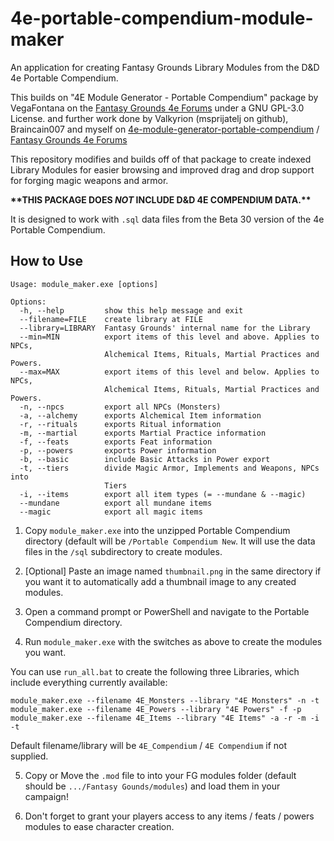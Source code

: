 # 4e-portable-compendium-module-maker
An application for creating Fantasy Grounds Library Modules from the D&amp;D 4e Portable Compendium.

This builds on
"4E Module Generator - Portable Compendium" package by VegaFontana on the [Fantasy Grounds 4e Forums](https://www.fantasygrounds.com/forums/showthread.php?60524-4E-Module-Generator-Portable-compendium-gt-Fantasy-Grounds) under a GNU GPL-3.0 License.
and further work done by Valkyrion (msprijatelj on github), Braincain007 and myself on [4e-module-generator-portable-compendium](https://github.com/msprijatelj/4e-module-generator-portable-compendium)
/ [Fantasy Grounds 4e Forums](https://www.fantasygrounds.com/forums/showthread.php?60524-4E-Module-Generator-Portable-compendium-gt-Fantasy-Grounds&p=647134&viewfull=1#post647134)

This repository modifies and builds off of that package to create indexed Library Modules for easier browsing and improved drag and drop support for forging magic weapons and armor.


**\*\*THIS PACKAGE DOES _NOT_ INCLUDE D&D 4E COMPENDIUM DATA.\*\***

It is designed to work with `.sql` data files from the Beta 30 version of the 4e Portable Compendium.

## How to Use

```
Usage: module_maker.exe [options]

Options:
  -h, --help         show this help message and exit
  --filename=FILE    create library at FILE
  --library=LIBRARY  Fantasy Grounds' internal name for the Library
  --min=MIN          export items of this level and above. Applies to NPCs,
                     Alchemical Items, Rituals, Martial Practices and Powers.
  --max=MAX          export items of this level and below. Applies to NPCs,
                     Alchemical Items, Rituals, Martial Practices and Powers.
  -n, --npcs         export all NPCs (Monsters)
  -a, --alchemy      exports Alchemical Item information
  -r, --rituals      exports Ritual information
  -m, --martial      exports Martial Practice information
  -f, --feats        exports Feat information
  -p, --powers       exports Power information
  -b, --basic        include Basic Attacks in Power export
  -t, --tiers        divide Magic Armor, Implements and Weapons, NPCs into
                     Tiers
  -i, --items        export all item types (= --mundane & --magic)
  --mundane          export all mundane items
  --magic            export all magic items
```

1. Copy `module_maker.exe` into the unzipped Portable Compendium directory (default will be `/Portable Compendium New`. It will use the data files in the `/sql` subdirectory to create modules.

2. \[Optional\] Paste an image named `thumbnail.png` in the same directory if you want it to automatically add a thumbnail image to any created modules.

3. Open a command prompt or PowerShell and navigate to the Portable Compendium directory.

4. Run `module_maker.exe` with the switches as above to create the modules you want.

You can use `run_all.bat` to create the following three Libraries, which include everything currently available:

```
module_maker.exe --filename 4E_Monsters --library "4E Monsters" -n -t
module_maker.exe --filename 4E_Powers --library "4E Powers" -f -p
module_maker.exe --filename 4E_Items --library "4E Items" -a -r -m -i -t
```

Default filename/library will be `4E_Compendium` / `4E Compendium` if not supplied.

5. Copy or Move the `.mod` file to into your FG modules folder (default should be `.../Fantasy Gounds/modules`) and load them in your campaign!

6. Don't forget to grant your players access to any items / feats / powers modules to ease character creation.
